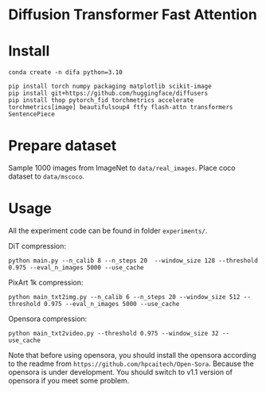 # Diffusion Transformer Fast Attention


# Install

```
conda create -n difa python=3.10
```


```
pip install torch numpy packaging matplotlib scikit-image
pip install git+https://github.com/huggingface/diffusers
pip install thop pytorch_fid torchmetrics accelerate torchmetrics[image] beautifulsoup4 ftfy flash-attn transformers SentencePiece
```

# Prepare dataset

Sample 1000 images from ImageNet to `data/real_images`.
Place coco dataset to `data/mscoco`.


# Usage
All the experiment code can be found in folder `experiments/`.

DiT compression:
```
python main.py --n_calib 8 --n_steps 20  --window_size 128 --threshold 0.975 --eval_n_images 5000 --use_cache
```

PixArt 1k compression:
```
python main_txt2img.py --n_calib 6 --n_steps 20 --window_size 512 --threshold 0.975 --eval_n_images 5000 --use_cache

```

Opensora compression:
```
python main_txt2video.py --threshold 0.975 --window_size 32 --use_cache
```
Note that before using opensora, you should install the opensora according to the readme from `https://github.com/hpcaitech/Open-Sora`. Because the opensora is under development. You should switch to v1.1 version of opensora if you meet some problem.